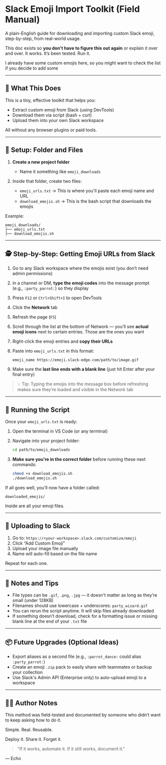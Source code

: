 # Slack Emoji Import Toolkit (Field Manual)

A plain-English guide for downloading and importing custom Slack emoji, step-by-step, from real-world usage.

This doc exists so **you don't have to figure this out again** or explain it over and over. It works. It’s been tested. Run it.

I already have some custom emojis here, so you might want to check the list if you decide to add some

---

## 🔧 What This Does

This is a tiny, effective toolkit that helps you:

* Extract custom emoji from Slack (using DevTools)
* Download them via script (bash + curl)
* Upload them into your own Slack workspace

All without any browser plugins or paid tools.

---

## 📁 Setup: Folder and Files

1. **Create a new project folder**

   * Name it something like `emoji_downloads`

2. Inside that folder, create two files:

   * `emoji_urls.txt`  → This is where you'll paste each emoji name and URL
   * `download_emojis.sh` → This is the bash script that downloads the emojis

Example:

```
emoji_downloads/
├── emoji_urls.txt
├── download_emojis.sh
```

---

## 🕵️ Step-by-Step: Getting Emoji URLs from Slack

1. Go to any Slack workspace where the emojis exist (you don’t need admin permissions)
2. In a channel or DM, **type the emoji codes** into the message prompt (e.g., `:party_parrot:`) so they display
3. Press `F12` or `Ctrl+Shift+I` to open DevTools
4. Click the **Network** tab
5. Refresh the page (`F5`)
6. Scroll through the list at the bottom of Network — you’ll see **actual emoji icons** next to certain entries. Those are the ones you want
7. Right-click the emoji entries and **copy their URLs**
8. Paste into `emoji_urls.txt` in this format:

   ```
   emoji_name https://emoji.slack-edge.com/path/to/image.gif
   ```
9. Make sure the **last line ends with a blank line** (just hit Enter after your final entry)

> 💡 Tip: Typing the emojis into the message box before refreshing makes sure they’re loaded and visible in the Network tab

---

## 🧰 Running the Script

Once your `emoji_urls.txt` is ready:

1. Open the terminal in VS Code (or any terminal)
2. Navigate into your project folder:

   ```bash
   cd path/to/emoji_downloads
   ```
3. **Make sure you're in the correct folder** before running these next commands:

   ```bash
   chmod +x download_emojis.sh
   ./download_emojis.sh
   ```

If all goes well, you’ll now have a folder called:

```
downloaded_emojis/
```

Inside are all your emoji files.

---

## 🤲 Uploading to Slack

1. Go to: `https://<your-workspace>.slack.com/customize/emoji`
2. Click “Add Custom Emoji”
3. Upload your image file manually
4. Name will auto-fill based on the file name

Repeat for each one.

---

## 🧠 Notes and Tips

* File types can be `.gif`, `.png`, `.jpg` — it doesn’t matter as long as they’re small (under 128KB)
* Filenames should use lowercase + underscores: `party_wizard.gif`
* You can rerun the script anytime. It will skip files already downloaded
* If something doesn’t download, check for a formatting issue or missing blank line at the end of your `.txt` file

---

## 📦 Future Upgrades (Optional Ideas)

* Export aliases as a second file (e.g., `:parrot_dance:` could alias `:party_parrot:`)
* Create an emoji `.zip` pack to easily share with teammates or backup your collection
* Use Slack's Admin API (Enterprise only) to auto-upload emoji to a workspace

---

## 🧙‍♂️ Author Notes

This method was field-tested and documented by someone who didn’t want to keep asking how to do it.

Simple. Real. Reusable.

Deploy it. Share it. Forget it.

> "If it works, automate it. If it still works, document it."

— Echo
